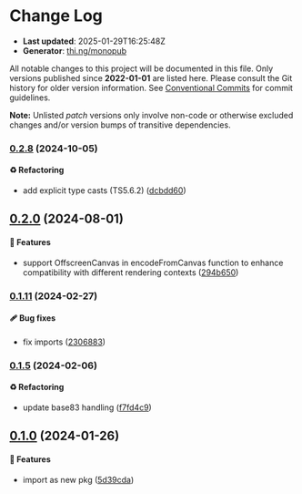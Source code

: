 # Change Log

- **Last updated**: 2025-01-29T16:25:48Z
- **Generator**: [thi.ng/monopub](https://thi.ng/monopub)

All notable changes to this project will be documented in this file.
Only versions published since **2022-01-01** are listed here.
Please consult the Git history for older version information.
See [Conventional Commits](https://conventionalcommits.org/) for commit guidelines.

**Note:** Unlisted _patch_ versions only involve non-code or otherwise excluded changes
and/or version bumps of transitive dependencies.

### [0.2.8](https://github.com/thi-ng/umbrella/tree/@thi.ng/blurhash@0.2.8) (2024-10-05)

#### ♻️ Refactoring

- add explicit type casts (TS5.6.2) ([dcbdd60](https://github.com/thi-ng/umbrella/commit/dcbdd60))

## [0.2.0](https://github.com/thi-ng/umbrella/tree/@thi.ng/blurhash@0.2.0) (2024-08-01)

#### 🚀 Features

- support OffscreenCanvas in encodeFromCanvas function to enhance compatibility with different rendering contexts ([294b650](https://github.com/thi-ng/umbrella/commit/294b650))

### [0.1.11](https://github.com/thi-ng/umbrella/tree/@thi.ng/blurhash@0.1.11) (2024-02-27)

#### 🩹 Bug fixes

- fix imports ([2306883](https://github.com/thi-ng/umbrella/commit/2306883))

### [0.1.5](https://github.com/thi-ng/umbrella/tree/@thi.ng/blurhash@0.1.5) (2024-02-06)

#### ♻️ Refactoring

- update base83 handling ([f7fd4c9](https://github.com/thi-ng/umbrella/commit/f7fd4c9))

## [0.1.0](https://github.com/thi-ng/umbrella/tree/@thi.ng/blurhash@0.1.0) (2024-01-26)

#### 🚀 Features

- import as new pkg ([5d39cda](https://github.com/thi-ng/umbrella/commit/5d39cda))
